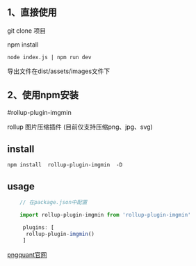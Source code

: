 
## 1、直接使用
git clone 项目

npm install

```
node index.js | npm run dev
```

导出文件在dist/assets/images文件下

## 2、使用npm安装
#rollup-plugin-imgmin 

rollup 图片压缩插件 (目前仅支持压缩png、jpg、svg)

## install
```
npm install  rollup-plugin-imgmin  -D
```
## usage

``` javascript
    // 在package.json中配置

    import rollup-plugin-imgmin from 'rollup-plugin-imgmin'

     plugins: [
      rollup-plugin-imgmin()
     ]

```

[pngquant官网](https://pngquant.org/)
